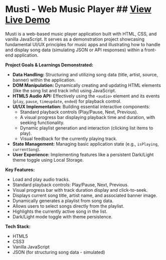 # Musti - Web Music Player ## [View Live Demo](https://nareshsuthar-1.github.io/Music-WebApp/Music%20App/index.html)

Musti is a web-based music player application built with HTML, CSS, and vanilla JavaScript. It serves as a demonstration project showcasing fundamental UI/UX principles for music apps and illustrating how to handle and display song data (simulating JSON or API responses) within a front-end application.

**Project Goals & Learnings Demonstrated:**

* **Data Handling:** Structuring and utilizing song data (title, artist, source, banner) within the application.
* **DOM Manipulation:** Dynamically creating and updating HTML elements (like the song list and track info) using JavaScript.
* **HTML5 Audio API:** Effectively using the `<audio>` element and its events (`play`, `pause`, `timeupdate`, `ended`) for playback control.
* **UI/UX Implementation:** Building essential interactive components:
    * Standard playback controls (Play/Pause, Next, Previous).
    * A visual progress bar displaying playback time and duration, with seeking functionality.
    * Dynamic playlist generation and interaction (clicking list items to play).
    * Visual feedback for the currently playing track.
* **State Management:** Managing basic application state (e.g., `isPlaying`, `currentSong`).
* **User Experience:** Implementing features like a persistent Dark/Light theme toggle using Local Storage.

**Key Features:**

* Load and play audio tracks.
* Standard playback controls: Play/Pause, Next, Previous.
* Visual progress bar with track duration display and click-to-seek.
* Displays current song title, artist name, and associated banner image.
* Dynamically generates a playlist from song data.
* Allows users to select songs directly from the playlist.
* Highlights the currently active song in the list.
* Dark/Light mode toggle with theme persistence.

**Tech Stack:**

* HTML5
* CSS3
* Vanilla JavaScript
* JSON (for structuring song data - simulated)
